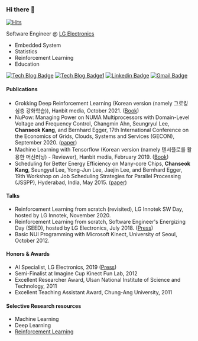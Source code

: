 ### Hi there 👋

[![Hits](https://hits.seeyoufarm.com/api/count/incr/badge.svg?url=https%3A%2F%2Fgithub.com%2Fgoodboychan&count_bg=%233D81C8&title_bg=%23555555&icon=&icon_color=%23E7E7E7&title=hits&edge_flat=false)](https://hits.seeyoufarm.com)

Software Engineer @ [LG Electronics](https://www.lge.co.kr/)

- Embedded System
- Statistics
- Reinforcement Learning
- Education

[![Tech Blog Badge](http://img.shields.io/badge/-Tech%20blog-black?style=flat-square&logo=github&link=https://goodboychan.github.io/chans_jupyter/)](https://goodboychan.github.io/)
[![Tech Blog Badge1](http://img.shields.io/badge/-Tech%20blog-black?style=flat-square&logo=blogger&link=https://talkingaboutme.tistory.com/)](https://talkingaboutme.tistory.com/)
[![Linkedin Badge](https://img.shields.io/badge/-LinkedIn-blue?style=flat-square&logo=Linkedin&logoColor=white&link=https://www.linkedin.com/in/chanseokk/)](https://www.linkedin.com/in/chanseokk/)
[![Gmail Badge](https://img.shields.io/badge/Gmail-d14836?style=flat-square&logo=Gmail&logoColor=white&link=mailto:kcsgoodboy@gmail.com)](mailto:kcsgoodboy@gmail.com)

#### Publications
- Grokking Deep Reinforcement Learning (Korean version (namely 그로킹 심층 강화학습)), Hanbit media, October 2021. ([Book](https://hanbit.co.kr/store/books/look.php?p_code=B8984169041))
- NuPow: Managing Power on NUMA Multiprocessors with Domain-Level Voltage and Frequency Control, Changmin Ahn, Seungryul Lee, **Chanseok Kang**, and Bernhard Egger, 17th International Conference on the Economics of Grids, Clouds, Systems and Services (GECON), September 2020. ([paper](https://csap.snu.ac.kr/sites/default/files/papers/2020.GECON.Ahn.NuPow.Managing%20Power%20on%20NUMA%20Multiprocessors%20with%20Domain-Level%20Voltage%20and%20Frequency%20Control.pdf))
- Machine Learning with Tensorflow (Korean version (namely 텐서플로를 활용한 머신러닝) - Reviewer), Hanbit media, February 2019. ([Book](https://www.hanbit.co.kr/store/books/look.php?p_code=B8108682495))
- Scheduling for Better Energy Efficiency on Many-core Chips, **Chanseok Kang**, Seungyul Lee, Yong-Jun Lee, Jaejin Lee, and Bernhard Egger, 19th Workshop on Job Scheduling Strategies for Parallel Processing (JSSPP), Hyderabad, India, May 2015. ([paper](http://www.cs.huji.ac.il/~feit/parsched/jsspp15/p6-kang.pdf))

#### Talks

- Reinforcement Learning from scratch (revisited), LG Innotek SW Day, hosted by LG Innotek, November 2020. 
- Reinforcement Learning from scratch, Software Engineer's Energizing Day (SEED), hosted by LG Electronics, July 2018. ([Press](https://live.lge.co.kr/seed2018/))
- Basic NUI Programming with Microsoft Kinect, University of Seoul, October 2012. 


#### Honors & Awards

- AI Specialist, LG Electronics, 2019 ([Press](https://live.lge.co.kr/lg_ai_specialist_1020/))
- Semi-Finalist at Imagine Cup Kinect Fun Lab, 2012
- Excellent Researcher Award, Ulsan National Institute of Science and Technology, 2011
- Excellent Teaching Assistant Award, Chung-Ang University, 2011

#### Selective Research resources

- Machine Learning
- Deep Learning
- [Reinforcement Learning](https://github.com/goodboychan/goodboychan/blob/master/buckets/RL.md)

 
<!--
**goodboychan/goodboychan** is a ✨ _special_ ✨ repository because its `README.md` (this file) appears on your GitHub profile.

Here are some ideas to get you started:

- 🔭 I’m currently working on ...
- 🌱 I’m currently learning ...
- 👯 I’m looking to collaborate on ...
- 🤔 I’m looking for help with ...
- 💬 Ask me about ...
- 📫 How to reach me: ...
- 😄 Pronouns: ...
- ⚡ Fun fact: ...
-->
